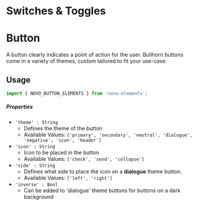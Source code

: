 # Switches & Toggles

# Button
A button clearly indicates a point of action for the user. Bullhorn buttons come in a variety of themes, custom tailored to fit your use-case.

## Usage

```javascript
import { NOVO_BUTTON_ELEMENTS } from 'novo-elements';
```

##### Properties
- `'theme' : String`
    * Defines the theme of the button
    * Available Values: `['primary', 'secondary', 'neutral', 'dialogue', 'negative', 'icon', 'header']`
- `'icon' : String`
    * Icon to be placed in the button
    * Available Values: `['check', 'send', 'collapse']`
- `'side' : String`
    * Defines what side to place the icon on a **dialogue** theme button.
    * Available Values: `['left', 'right']`
- `'inverse' : Bool`
    * Can be added to 'dialogue' theme buttons for buttons on a dark background
